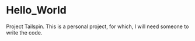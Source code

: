 # Hello_World
Project Tailspin.
This is a personal project, for which, I will need someone to write the code.
